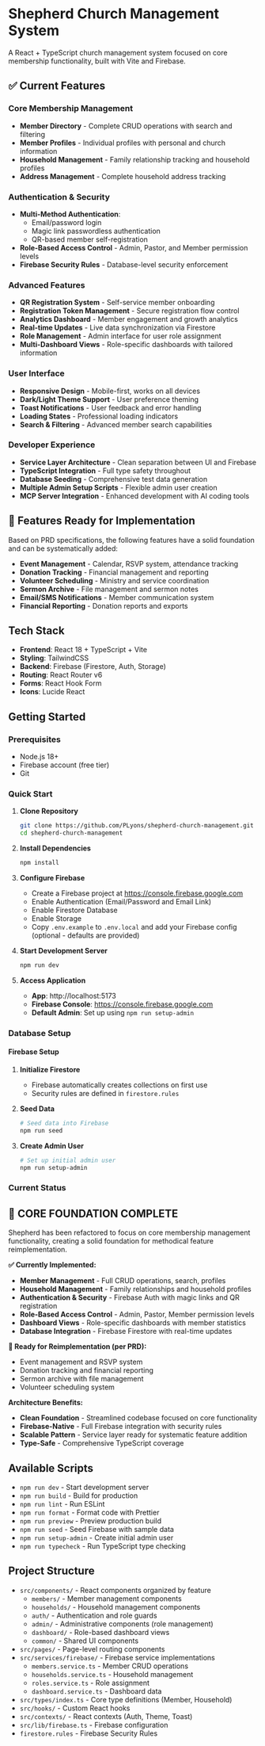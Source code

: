 # Shepherd Church Management System

A React + TypeScript church management system focused on core membership functionality, built with Vite and Firebase.

## ✅ Current Features

### Core Membership Management
- **Member Directory** - Complete CRUD operations with search and filtering
- **Member Profiles** - Individual profiles with personal and church information
- **Household Management** - Family relationship tracking and household profiles
- **Address Management** - Complete household address tracking

### Authentication & Security
- **Multi-Method Authentication**:
  - Email/password login
  - Magic link passwordless authentication
  - QR-based member self-registration
- **Role-Based Access Control** - Admin, Pastor, and Member permission levels
- **Firebase Security Rules** - Database-level security enforcement

### Advanced Features
- **QR Registration System** - Self-service member onboarding
- **Registration Token Management** - Secure registration flow control
- **Analytics Dashboard** - Member engagement and growth analytics
- **Real-time Updates** - Live data synchronization via Firestore
- **Role Management** - Admin interface for user role assignment
- **Multi-Dashboard Views** - Role-specific dashboards with tailored information

### User Interface
- **Responsive Design** - Mobile-first, works on all devices
- **Dark/Light Theme Support** - User preference theming
- **Toast Notifications** - User feedback and error handling
- **Loading States** - Professional loading indicators
- **Search & Filtering** - Advanced member search capabilities

### Developer Experience
- **Service Layer Architecture** - Clean separation between UI and Firebase
- **TypeScript Integration** - Full type safety throughout
- **Database Seeding** - Comprehensive test data generation
- **Multiple Admin Setup Scripts** - Flexible admin user creation
- **MCP Server Integration** - Enhanced development with AI coding tools

## 🚀 Features Ready for Implementation

Based on PRD specifications, the following features have a solid foundation and can be systematically added:

- **Event Management** - Calendar, RSVP system, attendance tracking
- **Donation Tracking** - Financial management and reporting
- **Volunteer Scheduling** - Ministry and service coordination
- **Sermon Archive** - File management and sermon notes
- **Email/SMS Notifications** - Member communication system
- **Financial Reporting** - Donation reports and exports

## Tech Stack

- **Frontend**: React 18 + TypeScript + Vite
- **Styling**: TailwindCSS
- **Backend**: Firebase (Firestore, Auth, Storage)
- **Routing**: React Router v6
- **Forms**: React Hook Form
- **Icons**: Lucide React

## Getting Started

### Prerequisites
- Node.js 18+
- Firebase account (free tier)
- Git

### Quick Start

1. **Clone Repository**
   ```bash
   git clone https://github.com/PLyons/shepherd-church-management.git
   cd shepherd-church-management
   ```

2. **Install Dependencies**
   ```bash
   npm install
   ```

3. **Configure Firebase**
   - Create a Firebase project at https://console.firebase.google.com
   - Enable Authentication (Email/Password and Email Link)
   - Enable Firestore Database
   - Enable Storage
   - Copy `.env.example` to `.env.local` and add your Firebase config (optional - defaults are provided)

4. **Start Development Server**
   ```bash
   npm run dev
   ```

5. **Access Application**
   - **App**: http://localhost:5173
   - **Firebase Console**: https://console.firebase.google.com
   - **Default Admin**: Set up using `npm run setup-admin`

### Database Setup

#### Firebase Setup
1. **Initialize Firestore**
   - Firebase automatically creates collections on first use
   - Security rules are defined in `firestore.rules`

2. **Seed Data**
   ```bash
   # Seed data into Firebase
   npm run seed
   ```

3. **Create Admin User**
   ```bash
   # Set up initial admin user
   npm run setup-admin
   ```

### Current Status

## 🎯 **CORE FOUNDATION COMPLETE**

Shepherd has been refactored to focus on core membership management functionality, creating a solid foundation for methodical feature reimplementation.

**✅ Currently Implemented:**
- **Member Management** - Full CRUD operations, search, profiles
- **Household Management** - Family relationships and household profiles  
- **Authentication & Security** - Firebase Auth with magic links and QR registration
- **Role-Based Access Control** - Admin, Pastor, Member permission levels
- **Dashboard Views** - Role-specific dashboards with member statistics
- **Database Integration** - Firebase Firestore with real-time updates

**🚀 Ready for Reimplementation (per PRD):**
- Event management and RSVP system
- Donation tracking and financial reporting
- Sermon archive with file management
- Volunteer scheduling system

**Architecture Benefits:**
- **Clean Foundation** - Streamlined codebase focused on core functionality
- **Firebase-Native** - Full Firebase integration with security rules
- **Scalable Pattern** - Service layer ready for systematic feature addition
- **Type-Safe** - Comprehensive TypeScript coverage


## Available Scripts

- `npm run dev` - Start development server
- `npm run build` - Build for production
- `npm run lint` - Run ESLint
- `npm run format` - Format code with Prettier
- `npm run preview` - Preview production build
- `npm run seed` - Seed Firebase with sample data
- `npm run setup-admin` - Create initial admin user
- `npm run typecheck` - Run TypeScript type checking

## Project Structure

- `src/components/` - React components organized by feature
  - `members/` - Member management components
  - `households/` - Household management components
  - `auth/` - Authentication and role guards
  - `admin/` - Administrative components (role management)
  - `dashboard/` - Role-based dashboard views
  - `common/` - Shared UI components
- `src/pages/` - Page-level routing components
- `src/services/firebase/` - Firebase service implementations
  - `members.service.ts` - Member CRUD operations
  - `households.service.ts` - Household management
  - `roles.service.ts` - Role assignment
  - `dashboard.service.ts` - Dashboard data
- `src/types/index.ts` - Core type definitions (Member, Household)
- `src/hooks/` - Custom React hooks
- `src/contexts/` - React contexts (Auth, Theme, Toast)
- `src/lib/firebase.ts` - Firebase configuration
- `firestore.rules` - Firebase Security Rules

